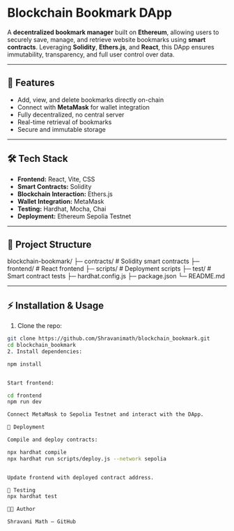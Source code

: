 # Blockchain Bookmark DApp

A **decentralized bookmark manager** built on **Ethereum**, allowing users to securely save, manage, and retrieve website bookmarks using **smart contracts**. Leveraging **Solidity**, **Ethers.js**, and **React**, this DApp ensures immutability, transparency, and full user control over data.

---

## 🚀 Features
- Add, view, and delete bookmarks directly on-chain  
- Connect with **MetaMask** for wallet integration  
- Fully decentralized, no central server  
- Real-time retrieval of bookmarks  
- Secure and immutable storage  

---

## 🛠 Tech Stack
- **Frontend:** React, Vite, CSS  
- **Smart Contracts:** Solidity  
- **Blockchain Interaction:** Ethers.js  
- **Wallet Integration:** MetaMask  
- **Testing:** Hardhat, Mocha, Chai  
- **Deployment:** Ethereum Sepolia Testnet  

---

## 📁 Project Structure

blockchain-bookmark/
├─ contracts/ # Solidity smart contracts
├─ frontend/ # React frontend
├─ scripts/ # Deployment scripts
├─ test/ # Smart contract tests
├─ hardhat.config.js
├─ package.json
└─ README.md


---

## ⚡ Installation & Usage
1. Clone the repo:
```bash
git clone https://github.com/Shravanimath/blockchain_bookmark.git
cd blockchain_bookmark
2. Install dependencies:

npm install


Start frontend:

cd frontend
npm run dev

Connect MetaMask to Sepolia Testnet and interact with the DApp.

🔧 Deployment

Compile and deploy contracts:

npx hardhat compile
npx hardhat run scripts/deploy.js --network sepolia


Update frontend with deployed contract address.

🧪 Testing
npx hardhat test

👨‍💻 Author

Shravani Math – GitHub

